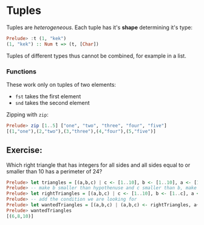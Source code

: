 # Tuples

Tuples are *heterogeneous*. Each tuple has it's **shape** determining it's type:

```Haskell
Prelude> :t (1, "kek")
(1, "kek") :: Num t => (t, [Char])
```

Tuples of different types thus cannot be combined, for example in a list.

### Functions

These work only on tuples of two elements:

* `fst` takes the first element
* `snd` takes the second element

Zipping with `zip`:

```Haskell
Prelude> zip [1..5] ["one", "two", "three", "four", "five"]
[(1,"one"),(2,"two"),(3,"three"),(4,"four"),(5,"five")]
```

## Exercise:

Which right triangle that has integers for all sides and all sides equal to or smaller than 10 has a perimeter of 24?

```Haskell
Prelude> let triangles = [(a,b,c) | c <- [1..10], b <- [1..10], a <- [1..10]]
Prelude> -- make b smaller than hypothenuse and c smaller than b, make the triangle right
Prelude> let rightTriangles = [(a,b,c) | c <- [1..10], b <- [1..c], a <- [1..b], a^2 + b^2 == c^2]
Prelude> -- add the condition we are looking for
Prelude> let wantedTriangles = [(a,b,c) | (a,b,c) <- rightTriangles, a+b+c == 24]
Prelude> wantedTriangles
[(6,8,10)]
```
